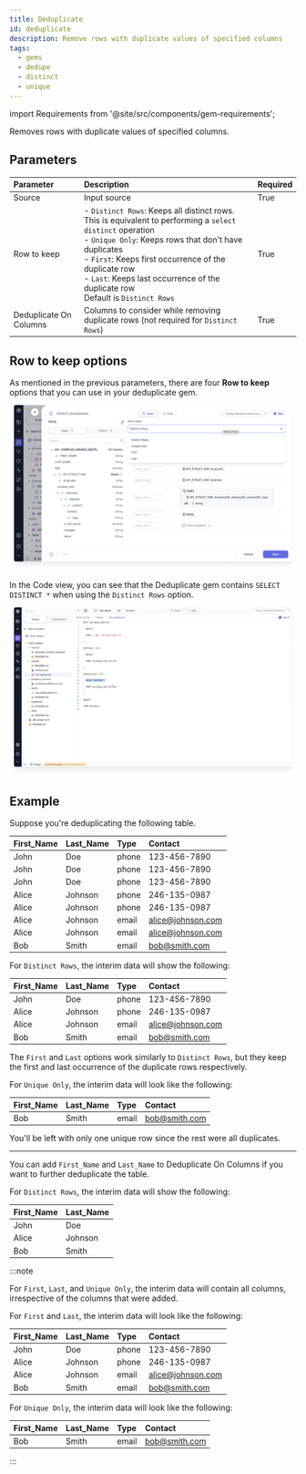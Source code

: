 ```yaml
---
title: Deduplicate
id: deduplicate
description: Remove rows with duplicate values of specified columns
tags:
  - gems
  - dedupe
  - distinct
  - unique
---
```


import Requirements from '@site/src/components/gem-requirements';

<Requirements
  python_package_name="ProphecySparkBasicsPython"
  python_package_version="0.0.1+"
  scala_package_name="ProphecySparkBasicsScala"
  scala_package_version="0.0.1+"
  scala_lib=""
  python_lib=""
  uc_single="14.3+"
  uc_shared="14.3+"
  livy="3.0.1"
/>

Removes rows with duplicate values of specified columns.

## Parameters

| Parameter              | Description                                                                                                                                                                                                                                                                                                                  | Required |
| :--------------------- | :--------------------------------------------------------------------------------------------------------------------------------------------------------------------------------------------------------------------------------------------------------------------------------------------------------------------------- | :------- |
| Source                 | Input source                                                                                                                                                                                                                                                                                                                 | True     |
| Row to keep            | - `Distinct Rows`: Keeps all distinct rows. This is equivalent to performing a `select distinct` operation <br/>- `Unique Only`: Keeps rows that don't have duplicates <br/>- `First`: Keeps first occurrence of the duplicate row <br/>- `Last`: Keeps last occurrence of the duplicate row <br/>Default is `Distinct Rows` | True     |
| Deduplicate On Columns | Columns to consider while removing duplicate rows (not required for `Distinct Rows`)                                                                                                                                                                                                                                         | True     |

## Row to keep options

As mentioned in the previous parameters, there are four **Row to keep** options that you can use in your deduplicate gem.

![Deduplicate row to keep](./img/deduplicate_row_to_keep.png)

In the Code view, you can see that the Deduplicate gem contains `SELECT DISTINCT *` when using the `Distinct Rows` option.

![Deduplicate code view](./img/deduplicate_code_view.png)

## Example

Suppose you're deduplicating the following table.

| First_Name | Last_Name | Type  | Contact           |
| :--------- | :-------- | :---- | :---------------- |
| John       | Doe       | phone | 123-456-7890      |
| John       | Doe       | phone | 123-456-7890      |
| John       | Doe       | phone | 123-456-7890      |
| Alice      | Johnson   | phone | 246-135-0987      |
| Alice      | Johnson   | phone | 246-135-0987      |
| Alice      | Johnson   | email | alice@johnson.com |
| Alice      | Johnson   | email | alice@johnson.com |
| Bob        | Smith     | email | bob@smith.com     |

For `Distinct Rows`, the interim data will show the following:

| First_Name | Last_Name | Type  | Contact           |
| :--------- | :-------- | :---- | :---------------- |
| John       | Doe       | phone | 123-456-7890      |
| Alice      | Johnson   | phone | 246-135-0987      |
| Alice      | Johnson   | email | alice@johnson.com |
| Bob        | Smith     | email | bob@smith.com     |

The `First` and `Last` options work similarly to `Distinct Rows`, but they keep the first and last occurrence of the duplicate rows respectively.

For `Unique Only`, the interim data will look like the following:

| First_Name | Last_Name | Type  | Contact       |
| :--------- | :-------- | :---- | :------------ |
| Bob        | Smith     | email | bob@smith.com |

You'll be left with only one unique row since the rest were all duplicates.

---

You can add `First_Name` and `Last_Name` to Deduplicate On Columns if you want to further deduplicate the table.

For `Distinct Rows`, the interim data will show the following:

| First_Name | Last_Name |
| :--------- | :-------- |
| John       | Doe       |
| Alice      | Johnson   |
| Bob        | Smith     |

:::note

For `First`, `Last`, and `Unique Only`, the interim data will contain all columns, irrespective of the columns that were added.

For `First` and `Last`, the interim data will look like the following:

| First_Name | Last_Name | Type  | Contact           |
| :--------- | :-------- | :---- | :---------------- |
| John       | Doe       | phone | 123-456-7890      |
| Alice      | Johnson   | phone | 246-135-0987      |
| Alice      | Johnson   | email | alice@johnson.com |
| Bob        | Smith     | email | bob@smith.com     |

For `Unique Only`, the interim data will look like the following:

| First_Name | Last_Name | Type  | Contact       |
| :--------- | :-------- | :---- | :------------ |
| Bob        | Smith     | email | bob@smith.com |

:::
